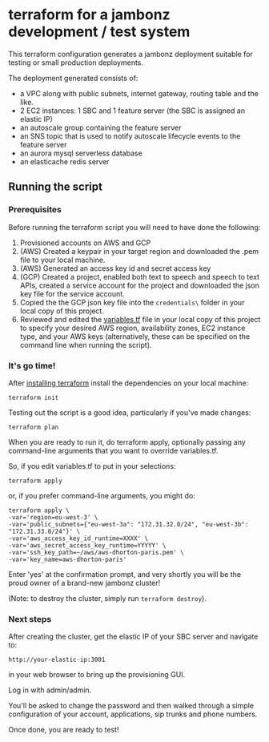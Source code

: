 # terraform for a jambonz development / test system

This terraform configuration generates a jambonz deployment suitable for testing or small production deployments.

The deployment generated consists of:

- a VPC along with public subnets, internet gateway, routing table and the like.
- 2 EC2 instances: 1 SBC and 1 feature server (the SBC is assigned an elastic IP)
- an autoscale group containing the feature server
- an SNS topic that is used to notify autoscale lifecycle events to the feature server
- an aurora mysql serverless database
- an elasticache redis server

## Running the script

### Prerequisites

Before running the terraform script you will need to have done the following:

1. Provisioned accounts on AWS and GCP
1. (AWS) Created a keypair in your target region and downloaded the .pem file to your local machine.
1. (AWS) Generated an access key id and secret access key
1. (GCP) Created a project, enabled both text to speech and speech to text APIs, created a service account for the project and downloaded the json key file for the service account.
1. Copied the the GCP json key file into the `credentials\` folder in your local copy of this project.
1. Reviewed and edited the [variables.tf](./variables.tf) file in your local copy of this project to specify your desired AWS region, availability zones, EC2 instance type, and your AWS keys (alternatively, these can be specified on the command line when running the script).

### It's go time!

After [installing terraform](https://learn.hashicorp.com/terraform/getting-started/install.html) install the dependencies on your local machine:

```
terraform init
```

Testing out the script is a good idea, particularly if you've made changes:
```
terraform plan
```

When you are ready to run it, do terraform apply, optionally passing any command-line arguments that you want to override variables.tf.

So, if you edit variables.tf to put in your selections:

```
terraform apply 
```

or, if you prefer command-line arguments, you might do:

```
terraform apply \
-var='region=eu-west-3' \
-var='public_subnets={"eu-west-3a": "172.31.32.0/24", "eu-west-3b": "172.31.33.0/24"}' \
-var='aws_access_key_id_runtime=XXXX' \
-var='aws_secret_access_key_runtime=YYYYY' \
-var='ssh_key_path=~/aws/aws-dhorton-paris.pem' \
-var='key_name=aws-dhorton-paris'
```

Enter 'yes' at the confirmation prompt, and very shortly you will be the proud owner of a brand-new jambonz cluster!

(Note: to destroy the cluster, simply run `terraform destroy`).

### Next steps

After creating the cluster, get the elastic IP of your SBC server and navigate to:

```
http://your-elastic-ip:3001
```
 in your web browser to bring up the provisioning GUI.  
 
 Log in with admin/admin.
 
 You'll be asked to change the password and then walked through a simple configuration of your account, applications, sip trunks and phone numbers.  
 
 Once done, you are ready to test!

